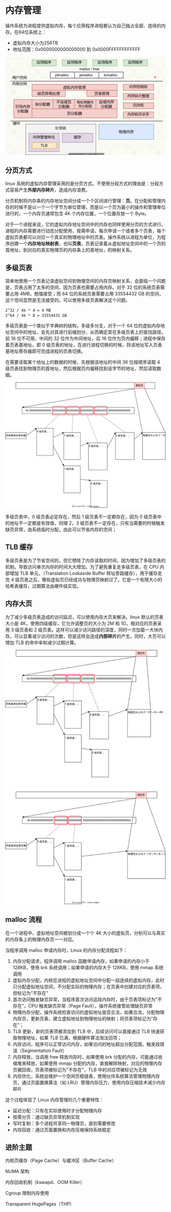 # 内存管理
操作系统为进程提供虚拟内存，每个应用程序进程都认为自己独占全部、连续的内存。在64位系统上：
- 虚拟内存大小为256TB
- 地址范围：0x0000000000000000 到 0x0000FFFFFFFFFFFF

![](arch.png)

## 分页方式
linux 系统的虚拟内存管理采用的是分页方式。不使用分段方式的理由是：分段方式容易产生**外部内存碎片**，造成内存浪费。

分页机制将内存条的内存地址空间分成一个个区间进行管理：**页**。在分配和管理内存的时候不是以一个一个字节为单位管理，而是以一个页为最小的操作和管理单位进行的，一个内存页通常包含 4K 个内存位置，一个位置存放一个 Byte。

对于一个进程来说，它的虚拟内存地址空间中的内存也同样使用分页的方式进行。进程的内存需要进行动态分配使用，按需申请，每次申请一个或者多个页表，每个虚拟页表都可以对应一个真实的物理地址中的页表。操作系统以进程为单位，为程序创建一个**内存地址映射表**，也叫**页表**，页表记录着从虚拟地址空间中的一个页的首地址，到对应的真实物理页的内存条上的首地址，的映射关系。

## 多级页表
简单地使用一个页表记录虚拟空间到物理空间的内存页映射关系，会面临一个问题是，页表占用了太多的空间，因为页表也需要占用内存。对于 32 位的系统页表需要占用 4MB，勉强接受；而 64 位的系统页表需要占用 33554432 GB 的空间，这个空间显然是无法接受的。可以使用多级页表解决这个问题。
```
2^32 / 4k * 4 = 4 MB
2^64 / 4k * 8 = 33554432 GB
```

多级页表是一个类似于字典树的结构，多级多分支，对于一个 64 位的虚拟内存地址空间中的地址，会先对其进行前缀划分，从而确定其在多级页表上的查找路径。前 16 位不可用，中间的 32 位作为中间地址，后 16 位作为页内偏移；进程中保存着页表基地址，即 0 级页表的地址，在进行进程切换的时候，将该地址写入页表基地址寄存器即可完成进程的页表切换。

在需要读取某个地址上的数据的时候，先根据该地址的中间 36 位按顺序读取 4 级页表找到物理页的首地址，然后根据页内偏移找到该字节的地址，然后读取数据。

![](./table.dio.svg)

多级页表中，0 级页表必定存在，然后 1 级页表不一定都存在，因为 0 级页表中的地址不一定都是有效值，同理 2，3 级页表不一定存在，只有当需要的时候触发缺页异常，由系统临时分配，由此可以节省内存的空间；

## TLB 缓存
多级页表是为了节省空间的，但它牺牲了内存读取的时间，因为增加了多级页表的机制，导致访问单次内存的时间大大增加。为了避免重复走多级页表，在 CPU 内部增加 TLB 单元，（Translation Lookaside Buffer 转址旁路缓存），用于缓存走完 4 级页表之后，哪些虚拟页已经成功与物理页映射过了。它是一个有限大小的哈希表缓存，过期算法由硬件级实现。

## 内存大页
为了减少多级页表造成的访问延迟，可以使用内存大页来解决。linux 默认的页表大小是 4K，使用四级缓存，它允许调整页的大小为 2M 和 1G，相对应的页表采用 3 级页表和 2 级页表。这样可以减少访问路径的深度，同时一次加载一大块内存，可以显著减少访问的次数，但是这样会造成**内部碎片**的产生。同时，大页可以增加 TLB 的命中率和减少过期计算。

![](./bigpage.dio.svg)

## malloc 流程
在一个进程中，虚拟地址空间被划分成一个个 4K 大小的虚拟页，分别可以与真实的内存条上的物理内存页一一对应。

当程序调用 malloc 申请内存时，Linux 的内存分配流程如下：

1. 内存分配请求，程序调用 malloc 函数申请内存，如果申请的内存小于 128KB，使用 brk 系统调用；如果申请的内存大于 128KB，使用 mmap 系统调用
2. 虚拟内存分配，内核在进程的虚拟地址空间中分配一段连续的虚拟内存，此时只分配虚拟地址空间，不分配实际的物理内存；在页表中创建对应的页表项，但标记为"不存在"
3. 首次访问触发缺页异常，当程序首次访问这段内存时，由于页表项标记为"不存在"，CPU 触发缺页异常（Page Fault），操作系统接管处理缺页异常
4. 物理内存分配，操作系统检查访问的虚拟地址是否合法，如果合法，分配物理内存页，更新页表，建立虚拟地址到物理地址的映射；将页表项标记为"存在"；
5. TLB 更新，新的页表项被添加到 TLB 中，后续访问可以直接通过 TLB 快速获取物理地址，如果 TLB 已满，根据硬件算法淘汰旧项；
6. 内存访问，程序可以正常访问内存，如果访问的地址超出分配范围，触发段错误（Segmentation Fault）
7. 内存释放，当调用 free 释放内存时，如果使用 brk 分配的内存，可能通过收缩堆来释放，如果使用 mmap 分配的内存，直接解除映射，对应的物理内存页被回收，页表项被标记为"不存在"，TLB 中的对应项被标记为无效
8. 内存优化，系统会维护一个空闲页框链表，使用伙伴系统算法管理物理内存页，通过页面置换算法（如 LRU）管理内存压力，使用内存压缩技术减少内存碎片

这个过程体现了 Linux 内存管理的几个重要特性：
- 延迟分配：只有在实际使用时才分配物理内存
- 按需分页：通过缺页异常机制实现
- 写时复制：多个进程共享同一物理页，直到需要修改
- 内存回收：通过页面置换和内存压缩保持系统稳定


## 进阶主题
内核页缓存（Page Cache）与缓冲区（Buffer Cache）

NUMA 架构

内存回收机制（kswapd、OOM Killer）

Cgroup 限制内存使用

Transparent HugePages（THP）